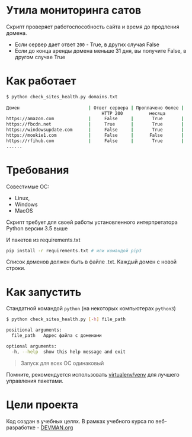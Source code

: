 # Утила мониторинга сатов

Скрипт проверяет работоспособность сайта и время до продления домена.

* Если сервер дает ответ `200` - True, в других случая False
* Если до конца аренды домена меньше 31 дня, вы получите False, в другом случае True

# Как работает 
```bash
$ python check_sites_health.py domains.txt
 
Домен                          | Ответ сервера | Проплачено более |
                                    HTTP 200          месяца
https://amazon.com             |     False     |       True       |
https://fbcdn.net              |     True      |       True       |
https://windowsupdate.com      |     False     |       True       |
https://mookie1.com            |     False     |      False       |
https://rfihub.com             |     False     |       True       |
......
```
# Требования
Совестимые OC:
* Linux,
* Windows
* MacOS

Скрипт требует для своей работы установленного интерпретатора Python версии 3.5 выше

И  пакетов из requirements.txt
```bash
pip install -r requirements.txt # или командой pip3
```

Список доменов должен быть в файле .txt. Каждый домен с новой строки.


# Как запустить
Стандатной командой `python` (на некоторых компьютерах `python3`)

```bash
$ python check_sites_health.py [-h] file_path

positional arguments:
  file_path   Адрес файла с доменами

optional arguments:
  -h, --help  show this help message and exit
```
> Запуск для всех ОС одинаковый

Помните, рекомендуется использовать [virtualenv/venv](https://devman.org/encyclopedia/pip/pip_virtualenv/) для лучшего управления пакетами.

# Цели проекта
Код создан в учебных целях. В рамках учебного курса по веб-разработке - [DEVMAN.org](https://devman.org)